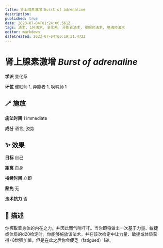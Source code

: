 ```yaml
---
title: 肾上腺素激增 Burst of adrenaline
description: 
published: true
date: 2023-07-04T01:24:06.561Z
tags: 法术, 1环法术, 变化系, 异能者法术, 催眠师法术, 唤魂师法术
editor: markdown
dateCreated: 2023-07-04T00:19:31.472Z
---
```


# **肾上腺素激增** *Burst of adrenaline*

**学派** 变化系 

**环位** 催眠师 1, 异能者 1, 唤魂师 1

## 🪄 施放

**施法时间** 1 immediate

**成分** 语言, 姿势

## ✨ 效果 

**目标** 自己 

**距离** 自身  

**持续时间** 立即 

**豁免** 无

**法术抗力** 否

## 📖 描述

你榨取着身体的内在之力，并因此而气喘吁吁。当你即将做出一次基于力量、敏捷或体质的d20检定时，你能够施放该法术，并在该次检定中让力量、敏捷或体质获得+8增强加值，但是在此之后你会疲乏（fatigued）1轮。
    